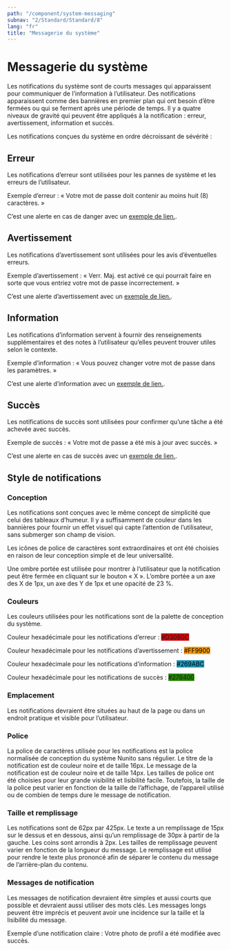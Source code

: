 ```yaml
---
path: "/component/system-messaging"
subnav: "2/Standard/Standard/8"
lang: "fr"
title: "Messagerie du système"
---
```


<helmet>
<title> Messagerie du système - Système de conception Aurora </title>
</helmet>

# Messagerie du système

Les notifications du système sont de courts messages qui apparaissent pour communiquer de l’information à l’utilisateur. Des notifications apparaissent comme des bannières en premier plan qui ont besoin d’être fermées ou qui se ferment après une période de temps. Il y a quatre niveaux de gravité qui peuvent être appliqués à la notification : erreur, avertissement, information et succès.

Les notifications conçues du système en ordre décroissant de sévérité :

## Erreur

Les notifications d’erreur sont utilisées pour les pannes de système et les erreurs de l’utilisateur.

Exemple d’erreur : « Votre mot de passe doit contenir au moins huit (8) caractères. »

<Alert color="danger">
    C’est une alerte en cas de danger avec un <a href="#" class="alert-link">exemple de lien.</a>.
</Alert>

<codeblock html='
    <div class="alert alert-danger" role="alert">
        C’est une alerte en cas de danger avec un <a href="#" class="alert-link">exemple de lien.</a>.
    </div>
' react='
<Alert color="danger">
    C’est une alerte en cas de danger avec un <a href="#" class="alert-link">exemple de lien.</a>.
</Alert>
'></codeblock>

## Avertissement

Les notifications d’avertissement sont utilisées pour les avis d’éventuelles erreurs.

Exemple d’avertissement : « Verr. Maj. est activé ce qui pourrait faire en sorte que vous entriez votre mot de passe incorrectement. »

<Alert color="warning">
    C’est une alerte d’avertissement avec un  <a href="#" class="alert-link">exemple de lien.</a>.
</Alert>

<codeblock html='
    <div class="alert alert-warning" role="alert">
        C’est une alerte d’avertissement avec un  <a href="#" class="alert-link">exemple de lien.</a>.
    </div>
' react='
<Alert color="warning">
    C’est une alerte d’avertissement avec un  <a href="#" class="alert-link">exemple de lien.</a>.
</Alert>
'></codeblock>

## Information

Les notifications d’information servent à fournir des renseignements supplémentaires et des notes à l’utilisateur qu’elles peuvent trouver utiles selon le contexte.

Exemple d’information : « Vous pouvez changer votre mot de passe dans les paramètres. »

<Alert color="info">
    C’est une alerte d’information avec un <a href="#" class="alert-link">exemple de lien.</a>.
</Alert>

<codeblock html='
    <div class="alert alert-info" role="alert">
        C’est une alerte d’information avec un <a href="#" class="alert-link">exemple de lien.</a>.
    </div>
' react='
<Alert color="info">
    C’est une alerte d’information avec un <a href="#" class="alert-link">exemple de lien.</a>.
</Alert>
'></codeblock>

## Succès

Les notifications de succès sont utilisées pour confirmer qu’une tâche a été achevée avec succès.

Exemple de succès : « Votre mot de passe a été mis à jour avec succès. »

<Alert color="success">
    C’est une alerte en cas de succès avec un <a href="#" class="alert-link">exemple de lien.</a>.
</Alert>

<codeblock html='
    <div class="alert alert-success" role="alert">
        C’est une alerte en cas de succès avec un <a href="#" class="alert-link">exemple de lien.</a>.
    </div>
' react='
<Alert color="success">
    C’est une alerte en cas de succès avec un <a href="#" class="alert-link">exemple de lien.</a>.
</Alert>
'></codeblock>

## Style de notifications

### Conception

Les notifications sont conçues avec le même concept de simplicité que celui des tableaux d’humeur. Il y a suffisamment de couleur dans les bannières pour fournir un effet visuel qui capte l’attention de l’utilisateur, sans submerger son champ de vision.

Les icônes de police de caractères sont extraordinaires et ont été choisies en raison de leur conception simple et de leur universalité.

Une ombre portée est utilisée pour montrer à l’utilisateur que la notification peut être fermée en cliquant sur le bouton « X ». L’ombre portée a un axe des X de 1px, un axe des Y de 1px et une opacité de 23 %.

### Couleurs

Les couleurs utilisées pour les notifications sont de la palette de conception du système.

Couleur hexadécimale pour les notifications d’erreur : <badge style="background-color: #D3080C">#D3080C</badge>

Couleur hexadécimale pour les notifications d’avertissement : <badge style="background-color: #FF9900; color:black">#FF9900</badge>

Couleur hexadécimale pour les notifications d’information : <badge style="background-color: #269ABC; color:black">#269ABC</badge>

Couleur hexadécimale pour les notifications de succès : <badge style="background-color: #278400">#278400</badge>

### Emplacement

Les notifications devraient être situées au haut de la page ou dans un endroit pratique et visible pour l’utilisateur.

### Police

La police de caractères utilisée pour les notifications est la police normalisée de conception du système Nunito sans régulier. Le titre de la notification est de couleur noire et de taille 16px. Le message de la notification est de couleur noire et de taille 14px. Les tailles de police ont été choisies pour leur grande visibilité et lisibilité facile. Toutefois, la taille de la police peut varier en fonction de la taille de l’affichage, de l’appareil utilisé ou de combien de temps dure le message de notification.

### Taille et remplissage

Les notifications sont de 62px par 425px. Le texte a un remplissage de 15px sur le dessus et en dessous, ainsi qu’un remplissage de 30px à partir de la gauche. Les coins sont arrondis à 2px. Les tailles de remplissage peuvent varier en fonction de la longueur du message. Le remplissage est utilisé pour rendre le texte plus prononcé afin de séparer le contenu du message de l’arrière-plan du contenu.

### Messages de notification

Les messages de notification devraient être simples et aussi courts que possible et devraient aussi utiliser des mots clés. Les messages longs peuvent être imprécis et peuvent avoir une incidence sur la taille et la lisibilité du message.

Exemple d’une notification claire : Votre photo de profil a été modifiée avec succès.
